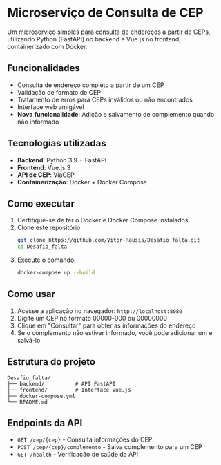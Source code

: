 # Microserviço de Consulta de CEP

Um microserviço simples para consulta de endereços a partir de CEPs, utilizando Python (FastAPI) no backend e Vue.js no frontend, containerizado com Docker.

## Funcionalidades

- Consulta de endereço completo a partir de um CEP
- Validação de formato de CEP
- Tratamento de erros para CEPs inválidos ou não encontrados
- Interface web amigável
- **Nova funcionalidade**: Adição e salvamento de complemento quando não informado

## Tecnologias utilizadas

- **Backend**: Python 3.9 + FastAPI
- **Frontend**: Vue.js 3
- **API de CEP**: ViaCEP
- **Containerização**: Docker + Docker Compose

## Como executar

1. Certifique-se de ter o Docker e Docker Compose instalados
2. Clone este repositório:
   ```bash
   git clone https://github.com/Vitor-Rausis/Desafio_falta.git
   cd Desafio_falta
   ```
3. Execute o comando:
   ```bash
   docker-compose up --build
   ```

## Como usar

1. Acesse a aplicação no navegador: `http://localhost:8080`
2. Digite um CEP no formato 00000-000 ou 00000000
3. Clique em "Consultar" para obter as informações do endereço
4. Se o complemento não estiver informado, você pode adicionar um e salvá-lo

## Estrutura do projeto

```
Desafio_falta/
├── backend/          # API FastAPI
├── frontend/         # Interface Vue.js
├── docker-compose.yml
└── README.md
```

## Endpoints da API

- `GET /cep/{cep}` - Consulta informações do CEP
- `POST /cep/{cep}/complemento` - Salva complemento para um CEP
- `GET /health` - Verificação de saúde da API